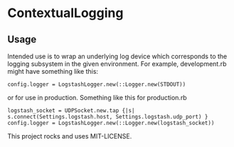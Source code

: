 # ContextualLogging

## Usage
Intended use is to wrap an underlying log device which corresponds to the logging subsystem in the given
environment. For example, development.rb might have something like this:
```
config.logger = LogstashLogger.new(::Logger.new(STDOUT))
```
or for use in production. Something like this for production.rb

```
logstash_socket = UDPSocket.new.tap {|s| s.connect(Settings.logstash.host, Settings.logstash.udp_port) }
config.logger = LogstashLogger.new(::Logger.new(logstash_socket))
```

This project rocks and uses MIT-LICENSE.
